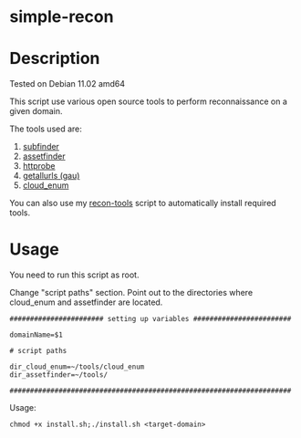 # simple-recon

# Description

Tested on Debian 11.02 amd64

This script use various open source tools to perform reconnaissance on a given domain.

The tools used are:

1) <a href="https://github.com/projectdiscovery/subfinder">subfinder</a>
2) <a href="https://github.com/tomnomnom/assetfinder">assetfinder</a>
3) <a href="https://github.com/tomnomnom/httprobe">httprobe</a>
4) <a href="https://github.com/lc/gau">getallurls (gau)</a>
5) <a href="https://github.com/initstring/cloud_enum">cloud_enum</a>

You can also use my <a href="https://github.com/alppekel/bugbounty-recon-tools">recon-tools</a> script to automatically install required tools.

# Usage

You need to run this script as root.

Change "script paths" section. Point out to the directories where cloud_enum and assetfinder are located.
```
####################### setting up variables ########################

domainName=$1

# script paths

dir_cloud_enum=~/tools/cloud_enum
dir_assetfinder=~/tools/

#####################################################################
```

Usage:
```
chmod +x install.sh;./install.sh <target-domain>
```
